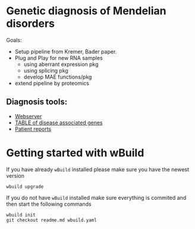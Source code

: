 # Genetic diagnosis of Mendelian disorders

Goals:

* Setup pipeline from Kremer, Bader paper.
* Plug and Play for new RNA samples
    * using aberrant expression pkg
    * using splicing pkg
    * develop MAE functions/pkg
* extend pipeline by proteomics

## Diagnosis tools:
- [Webserver](https://i12g-gagneurweb.in.tum.de/project/genetic_diagnosis/)
- [TABLE of disease associated genes](https://i12g-gagneurweb.in.tum.de/project/genetic_diagnosis/#Scripts_diagnosis_tools_disease_associated_genes.html)
- [Patient reports](https://i12g-gagneurweb.in.tum.de/shinyserver/)

# Getting started with wBuild

If you have already `wBuild` installed please make sure you have the newest version

```
wbuild upgrade
```

If you do not have `wBuild` installed make sure everything is commited and then start the following commands

```
wbuild init
git checkout readme.md wbuild.yaml
```

